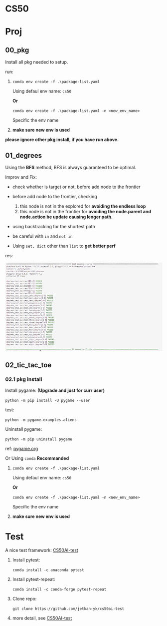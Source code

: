 # CS50


# Proj

## 00_pkg

Install all pkg needed to setup.

run:

1. `conda env create -f .\package-list.yaml`

    Using defaul env name: `cs50`

    **Or**

    `conda env create -f .\package-list.yaml -n <new_env_name>`

    Specific the env name

2. **make sure new env is used**

**please ignore other pkg install, if you have run above.**

## 01_degrees

Using the **BFS** method, BFS is always guaranteed to be optimal.

Improv and Fix:

- check whether is target or not, before add node to the frontier
- before add node to the frontier, checking
    
    1. this node is not in the explored for **avoiding the endless loop**
    2. this node is not in the frontier for **avoiding the node.parent and node.action be update causing lenger path.**
- using backtracking for the shortest path
- be careful with `in` and `not in`
- Using `set, dict` other than `list` to **get better perf**

res:

![1673009165226](image/README/1673009165226.png)

## 02_tic_tac_toe

### 02.1 pkg install

Install pygame: **(Upgrade and just for curr user)**

`python -m pip install -U pygame --user`

test: 

`python -m pygame.examples.aliens`

Uninstall pygame:

`python -m pip uninstall pygame`

ref: [pygame.org](https://www.pygame.org/wiki/GettingStarted)

Or Using `conda` **Recommanded**

1. `conda env create -f .\package-list.yaml`

    Using defaul env name: `cs50`

    **Or**

    `conda env create -f .\package-list.yaml -n <new_env_name>`

    Specific the env name

2. **make sure new env is used**

# Test

A nice test framework: [CS50AI-test](https://github.com/jetkan-yk/cs50ai-test)

1. Install pytest:

    `conda install -c anaconda pytest`

2. Install pytest-repeat: 
   
    `conda install -c conda-forge pytest-repeat`

3. Clone repo:

    `git clone https://github.com/jetkan-yk/cs50ai-test`

4. more detail, see [CS50AI-test](https://github.com/jetkan-yk/cs50ai-test)